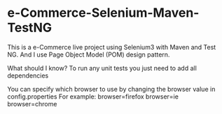 # e-Commerce-Selenium-Maven-TestNG
This is a e-Commerce live project using Selenium3 with Maven and Test NG. 
And I use Page Object Model (POM) design pattern.

What should I know?
To run any unit tests you just need to add all dependencies

You can specify which browser to use by changing the browser value in config.properties
 For example: browser=firefox
              browser=ie
              browser=chrome
